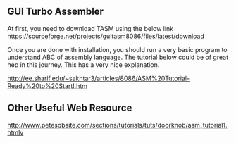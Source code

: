 ## GUI Turbo Assembler 

At first, you need to download TASM using the below link
https://sourceforge.net/projects/guitasm8086/files/latest/download

Once you are done with installation, you should run a very basic program to understand ABC of assembly language. The tutorial below could be of great hep in this journey. This has a very nice explanation.

http://ee.sharif.edu/~sakhtar3/articles/8086/ASM%20Tutorial-Ready%20to%20Start!.htm


## Other Useful Web Resource

http://www.petesqbsite.com/sections/tutorials/tuts/doorknob/asm_tutorial1.htmlv
